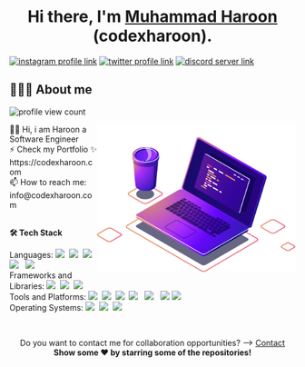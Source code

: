 <h1 align="center"> Hi there, I'm <a href="https://www.linkedin.com/in/codexharoon">Muhammad Haroon</a> (codexharoon).</h1>

[![instagram profile link](https://img.shields.io/badge/Instagram-E4405F?style=for-the-badge&logo=instagram&logoColor=white)](https://instagram.com/codexharoon)
[![twitter profile link](https://img.shields.io/badge/Twitter-1DA1F2?style=for-the-badge&logo=twitter&logoColor=white)](https://twitter.com/thecodexharoon)
[![discord server link](https://img.shields.io/badge/Discord-7289DA?style=for-the-badge&logo=discord&logoColor=white)]([https://discord.gg/](https://discord.gg/MnDDrfE))

## 👨🏻‍💻 About me
![profile view count](https://komarev.com/ghpvc/?username=codexharoon)

 <img src="https://raw.githubusercontent.com/codexharoon/codexharoon/main/Assets/illustration.png" min-width="300px" max-width="300px" width="350px" align="right"> 
🙋‍♂️ Hi, i am Haroon a Software Engineer<br>
⚡ Check my Portfolio ✨ https://codexharoon.com<br>
📫 How to reach me: info@codexharoon.com<br>

<br><b>🛠 Tech Stack</b><br>

Languages: <img src="https://img.shields.io/badge/-python-437CAC?logo=python&logoColor=white&style=flat">&nbsp;
<img src="https://img.shields.io/badge/-Mysql-DC8F0F?logo=Mysql&logoColor=white&style=flat">&nbsp; 
<img src="https://img.shields.io/badge/-HTML5-DE5934?logo=HTML5&logoColor=white&style=flat">&nbsp;
<img src="https://img.shields.io/badge/-CSS3-2275B2?logo=CSS3&logoColor=white&style=flat"> &nbsp; 
<img src="https://img.shields.io/badge/-R-0E7ACE?logo=r&logoColor=white&style=flat"> &nbsp;<br>
Frameworks and Libraries: <!--- Frameworks and Libraries goes here -->
<img src="https://img.shields.io/badge/-Numpy-0E7ACE?logo=numpy&logoColor=white&style=flat">&nbsp;
<img src="https://img.shields.io/badge/-Pandas-150455?logo=pandas&logoColor=white&style=flat">&nbsp;
<img src="https://img.shields.io/badge/-Sklearn-F09437?logo=scikit-learn&logoColor=white&style=flat">&nbsp;&nbsp;<br>
Tools and Platforms: <img src="https://img.shields.io/badge/-Git-orange?logo=Git&logoColor=white&style=flat">&nbsp; 
<img src="https://img.shields.io/badge/-Cloudflare-4679A4?logo=Cloudflare&logoColor=orange&style=flat">&nbsp;
<img src="https://img.shields.io/badge/-Visual%20Studio%20Code-25AEF4?logo=visualstudio&logoColor=white&style=flat">&nbsp;
<img src="https://img.shields.io/badge/-Android Studio-green?logo=Android&logoColor=white&style=flat"> &nbsp;
<img src="https://img.shields.io/badge/-Jupyter-D7522D?logo=Jupyter&logoColor=white&style=flat">&nbsp;&nbsp;
<img src="https://img.shields.io/badge/-PyCharm-1ECE87?logo=pycharm&logoColor=white&style=flat">
<img src="https://img.shields.io/badge/-TensorFlow-F78900?logo=Tensorflow&logoColor=white&style=flat"> <br>
Operating Systems: <img src="https://img.shields.io/badge/-Windows-0F7BCF?logo=Windows&logoColor=white&style=flat">&nbsp;
<img src="https://img.shields.io/badge/-Linux-EDBD2B?logo=Linux&logoColor=black&style=flat">&nbsp;
<img src="https://img.shields.io/badge/-Mac-F7F7F7?logo=Macos&logoColor=black&style=flat">&nbsp;<br>


<br><p align="center">
Do you want to contact me for collaboration opportunities? ⟶ <a href="mailto:info@codexharoon.com">Contact</a><br>
<b> Show some ❤️ by starring some of the repositories!</p> </div>
